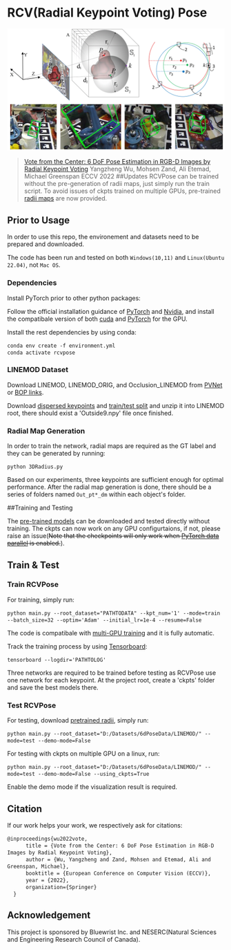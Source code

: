 # RCV(Radial Keypoint Voting) Pose

![teaser](./doc/teaser_code.gif "Radial Voting")

> [Vote from the Center: 6 DoF Pose Estimation in RGB-D Images by Radial Keypoint Voting](https://arxiv.org/abs/2104.02527 "arxiv")
> Yangzheng Wu, Mohsen Zand, Ali Etemad, Michael Greenspan
> ECCV 2022
##Updates
RCVPose can be trained without the pre-generation of radii maps, just simply run the train script.
To avoid issues of ckpts trained on multiple GPUs, pre-trained [radii maps]((https://queensuca-my.sharepoint.com/:f:/g/personal/16yw113_queensu_ca/Eh6ucFDRsMFOsw31lPopfoEBICl8ghNzUe45BDYkgf1xQA?e=S24NeJ)) are now provided.

## Prior to Usage

In order to use this repo, the environement and datasets need to be prepared and downloaded.

The code has been run and tested on both `Windows(10,11)` and `Linux(Ubuntu 22.04)`, not `Mac OS`.

### Dependencies

Install PyTorch prior to other python packages:

Follow the official installation guidance of [PyTorch](https://pytorch.org/) and [Nvidia](https://docs.nvidia.com/cuda/index.html), and install the compatibale version of both [cuda](https://developer.nvidia.com/cuda-downloads) and [PyTorch](https://pytorch.org/get-started/locally/) for the GPU.

Install the rest dependencies by using conda:

```
conda env create -f environment.yml
conda activate rcvpose
```

### LINEMOD Dataset

Download LINEMOD, LINEMOD_ORIG, and Occlusion_LINEMOD from [PVNet](https://zjueducn-my.sharepoint.com/personal/pengsida_zju_edu_cn/_layouts/15/onedrive.aspx?id=%2Fpersonal%2Fpengsida%5Fzju%5Fedu%5Fcn%2FDocuments%2Fpvnet&ga=1) or [BOP links](https://bop.felk.cvut.cz/datasets/).

Download [dispersed keypoints](https://queensuca-my.sharepoint.com/:f:/g/personal/16yw113_queensu_ca/Em2J6Ka9F4xMpKO4bko86kwBqrGu_6hINHo9KGQFmH8ihA?e=N5VN8a) and [train/test split](https://queensuca-my.sharepoint.com/:f:/g/personal/16yw113_queensu_ca/Eh4gWJtf2ndCsVK2LgdPfxcBd1vAPFpduTxq8LnfZomD_g?e=19FwYq) and unzip it into LINEMOD root, there should exist a 'Outside9.npy' file once finished.

### Radial Map Generation

In order to train the network, radial maps are required as the GT label and they can be generated by running:

```
python 3DRadius.py
```

Based on our experiments, three keypoints are sufficient enough for optimal performance. After the radial map generation is done, there should be a series of folders named `Out_pt*_dm` within each object's folder.

##Training and Testing

The [pre-trained models](https://queensuca-my.sharepoint.com/:f:/g/personal/16yw113_queensu_ca/EmSWfjRys1tJkWdsCP4zVsIBwIwY0AXoDBVK1n51LUWK0g?e=kUpEhn) can be downloaded and tested directly without training. The ckpts can now work on any GPU configurtaions, if not, please raise an issue(<del>Note that the checkpoints will only work when [PyTorch data parallel](https://pytorch.org/docs/stable/generated/torch.nn.DataParallel.html) is enabled.</del>).

## Train & Test

### Train RCVPose

For training, simply run:

```
python main.py --root_dataset="PATHTODATA" --kpt_num='1' --mode=train --batch_size=32 --optim='Adam' --initial_lr=1e-4 --resume=False
```

The code is compatibale with [multi-GPU training](https://pytorch.org/docs/stable/generated/torch.nn.DataParallel.html) and it is fully automatic.

Track the training process by using [Tensorboard](https://www.tensorflow.org/tensorboard):

```
tensorboard --logdir='PATHTOLOG'
```

Three networks are required to be trained before testing as RCVPose use one network for each keypoint.
At the project root, create a 'ckpts' folder and save the best models there.

### Test RCVPose

For testing, download [pretrained radii](https://queensuca-my.sharepoint.com/:f:/g/personal/16yw113_queensu_ca/Eh6ucFDRsMFOsw31lPopfoEBICl8ghNzUe45BDYkgf1xQA?e=S24NeJ), simply run:

```
python main.py --root_dataset="D:/Datasets/6dPoseData/LINEMOD/" --mode=test --demo-mode=False
```

For testing with ckpts on multiple GPU on a linux, run:
```
python main.py --root_dataset="D:/Datasets/6dPoseData/LINEMOD/" --mode=test --demo-mode=False --using_ckpts=True
```


Enable the demo mode if the visualization result is required.

## Citation

If our work helps your work, we respectively ask for citations:

    @inproceedings{wu2022vote,
          title = {Vote from the Center: 6 DoF Pose Estimation in RGB-D Images by Radial Keypoint Voting},
          author = {Wu, Yangzheng and Zand, Mohsen and Etemad, Ali and Greenspan, Michael},
          booktitle = {European Conference on Computer Vision (ECCV)},
          year = {2022},
          organization={Springer}
	  }

## Acknowledgement

This project is sponsored by Bluewrist Inc. and NESERC(Natural Sciences and Engineering Research Council of Canada).

